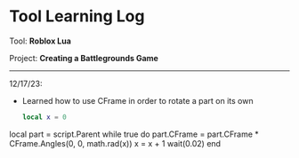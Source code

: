 # Tool Learning Log

Tool: **Roblox Lua**

Project: **Creating a Battlegrounds Game**

---

12/17/23:
* Learned how to use CFrame in order to rotate a part on its own
  ```lua
  local x = 0
local part = script.Parent
while true do
	part.CFrame = part.CFrame * CFrame.Angles(0, 0, math.rad(x))
	x = x + 1
	wait(0.02)
end
  ```



